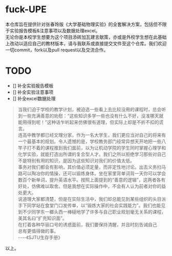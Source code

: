 # fuck-UPE

本仓库旨在提供针对张春玲版《大学基础物理实验》的全套解决方案，包括但不限于实验报告模板&注意事项以及数据处理excel。  
无论你是本校学生想要为这个项目添砖加瓦建言献策，亦或是外校学生想在此基础上改动以适应自己的教材版本，请与我联系或直接提交文件至这个仓库。我们欢迎一切commit，fork以及pull request以及交流合作。  

# TODO

- [] 补全实验报告模板  
- [] 补全实验注意事项  
- [] 补全excel数据处理  

> 当我们迫于学校的教学计划，被迫选一些看上去比较没用的课程时，总会听到一些充满善意的劝慰：“这些知识多学一些也没有什么不好，没准哪天就能用得到呢！”这种话乍听起来仿佛很有道理，但实际上却是不折不扣的谎言。  
> 连高中教学都已经文理分家，作为一名大学生，我们更应当对自己的将来有一个最基本的规划。令人遗憾的是，学校教务部门经常异想天开地把一些八竿子打不着的课程推到我们面前，以为让机动学院的学生同时掌握心理学和化学实验，就能打造出所谓的复合型人才。我们之所以拒绝学习那些对自己不是特别有用的知识，是因为这些知识对我们的价值太低。  
> 事务对我们都会有影响，其价值必须定量，而非定性地讨论。出去义务扫马路可以陶冶你的情操，还可以锻炼身体。坐在家里背单词背一天你可以学会数百个新单词，提升英语水平。按照上面提到的“善意的逻辑”，这两者各有好处，仿佛难以取舍。但是我想在实际操作中，不会有人认为前者对你的益处更大。  
> 说道理大家都清楚，但是在实际生活中，我们却总能见到某些组织的头目派手下同学站在食堂门口发传单，以“锻炼大家的社会实践能力”。我们也能见到不少同学东一榔头西一棒槌地学了许多与自己职业规划毫无关系的课程，美其名曰“扩充知识面”。  
> 在打着各种华丽口号的诱惑面前，我们要保持清醒，并且时刻告诫自己  
> 总有更值得做的事。  
> 				                            ----《SJTU生存手册》  

以上。

